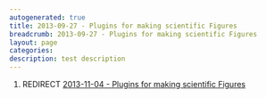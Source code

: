 ```yaml
---
autogenerated: true
title: 2013-09-27 - Plugins for making scientific Figures
breadcrumb: 2013-09-27 - Plugins for making scientific Figures
layout: page
categories: 
description: test description
---
```


1.  REDIRECT [2013-11-04 - Plugins for making scientific Figures](2013-11-04_-_Plugins_for_making_scientific_Figures )
